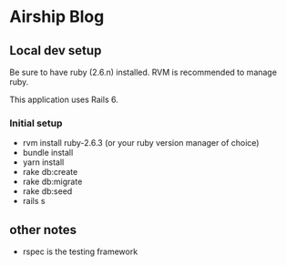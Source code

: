 # Airship Blog

## Local dev setup

Be sure to have ruby (2.6.n) installed. RVM is
recommended to manage ruby.

This application uses Rails 6.

### Initial setup

* rvm install ruby-2.6.3 (or your ruby version manager of choice)
* bundle install
* yarn install
* rake db:create
* rake db:migrate
* rake db:seed
* rails s

## other notes
* rspec is the testing framework

